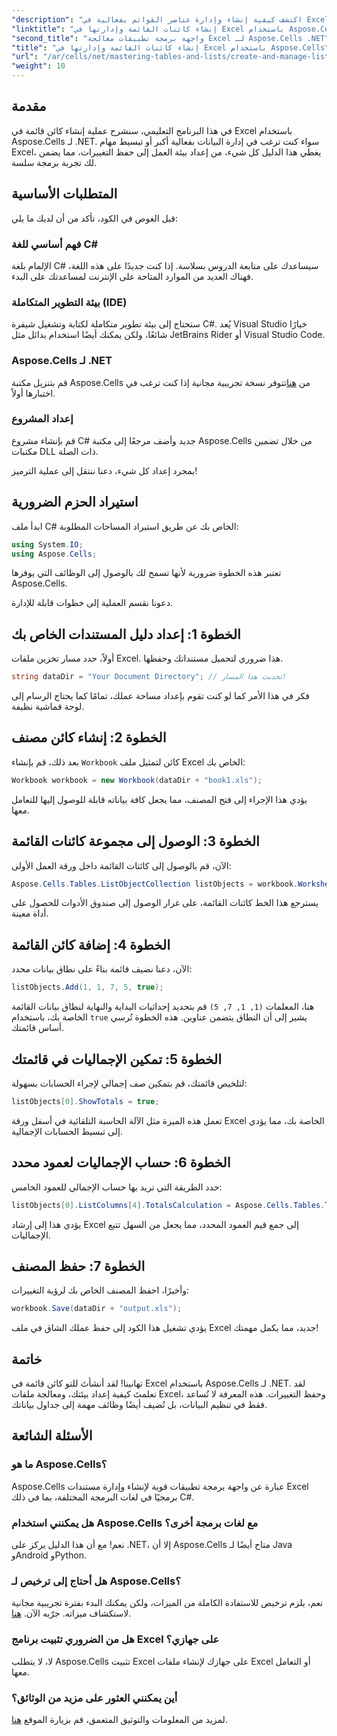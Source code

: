 ```yaml
---
"description": "اكتشف كيفية إنشاء وإدارة عناصر القوائم بفعالية في Excel باستخدام Aspose.Cells لـ .NET. يرشدك هذا الدليل الشامل خطوة بخطوة خلال عملية الإعداد."
"linktitle": "إنشاء كائنات القائمة وإدارتها في Excel باستخدام Aspose.Cells"
"second_title": "واجهة برمجة تطبيقات معالجة Excel لـ Aspose.Cells .NET"
"title": "إنشاء كائنات القائمة وإدارتها في Excel باستخدام Aspose.Cells"
"url": "/ar/cells/net/mastering-tables-and-lists/create-and-manage-list-object/"
"weight": 10
---
```


## مقدمة

في هذا البرنامج التعليمي، سنشرح عملية إنشاء كائن قائمة في Excel باستخدام Aspose.Cells لـ .NET. سواء كنت ترغب في إدارة البيانات بفعالية أكبر أو تبسيط مهام Excel، يغطي هذا الدليل كل شيء، من إعداد بيئة العمل إلى حفظ التغييرات، مما يضمن لك تجربة برمجة سلسة.

## المتطلبات الأساسية

قبل الغوص في الكود، تأكد من أن لديك ما يلي:

### فهم أساسي للغة C#
الإلمام بلغة C# سيساعدك على متابعة الدروس بسلاسة. إذا كنت جديدًا على هذه اللغة، فهناك العديد من الموارد المتاحة على الإنترنت لمساعدتك على البدء.

### بيئة التطوير المتكاملة (IDE)
ستحتاج إلى بيئة تطوير متكاملة لكتابة وتشغيل شيفرة C#. يُعد Visual Studio خيارًا شائعًا، ولكن يمكنك أيضًا استخدام بدائل مثل JetBrains Rider أو Visual Studio Code.

### Aspose.Cells لـ .NET
قم بتنزيل مكتبة Aspose.Cells من [هنا](https://releases.aspose.com/cells/net/)تتوفر نسخة تجريبية مجانية إذا كنت ترغب في اختبارها أولاً.

### إعداد المشروع
قم بإنشاء مشروع C# جديد وأضف مرجعًا إلى مكتبة Aspose.Cells من خلال تضمين مكتبات DLL ذات الصلة.

بمجرد إعداد كل شيء، دعنا ننتقل إلى عملية الترميز!

## استيراد الحزم الضرورية

ابدأ ملف C# الخاص بك عن طريق استيراد المساحات المطلوبة:

```csharp
using System.IO;
using Aspose.Cells;
```

تعتبر هذه الخطوة ضرورية لأنها تسمح لك بالوصول إلى الوظائف التي يوفرها Aspose.Cells.

دعونا نقسم العملية إلى خطوات قابلة للإدارة.

## الخطوة 1: إعداد دليل المستندات الخاص بك

أولاً، حدد مسار تخزين ملفات Excel. هذا ضروري لتحميل مستنداتك وحفظها.

```csharp
string dataDir = "Your Document Directory"; // تحديث هذا المسار!
```

فكر في هذا الأمر كما لو كنت تقوم بإعداد مساحة عملك، تمامًا كما يحتاج الرسام إلى لوحة قماشية نظيفة.

## الخطوة 2: إنشاء كائن مصنف

بعد ذلك، قم بإنشاء `Workbook` كائن لتمثيل ملف Excel الخاص بك:

```csharp
Workbook workbook = new Workbook(dataDir + "book1.xls");
```

يؤدي هذا الإجراء إلى فتح المصنف، مما يجعل كافة بياناته قابلة للوصول إليها للتعامل معها.

## الخطوة 3: الوصول إلى مجموعة كائنات القائمة

الآن، قم بالوصول إلى كائنات القائمة داخل ورقة العمل الأولى:

```csharp
Aspose.Cells.Tables.ListObjectCollection listObjects = workbook.Worksheets[0].ListObjects;
```

يسترجع هذا الخط كائنات القائمة، على غرار الوصول إلى صندوق الأدوات للحصول على أداة معينة.

## الخطوة 4: إضافة كائن القائمة

الآن، دعنا نضيف قائمة بناءً على نطاق بيانات محدد:

```csharp
listObjects.Add(1, 1, 7, 5, true);
```

هنا، المعلمات `(1, 1, 7, 5)` قم بتحديد إحداثيات البداية والنهاية لنطاق بيانات القائمة الخاصة بك، باستخدام `true` يشير إلى أن النطاق يتضمن عناوين. هذه الخطوة تُرسي أساس قائمتك.

## الخطوة 5: تمكين الإجماليات في قائمتك

لتلخيص قائمتك، قم بتمكين صف إجمالي لإجراء الحسابات بسهولة:

```csharp
listObjects[0].ShowTotals = true;
```

تعمل هذه الميزة مثل الآلة الحاسبة التلقائية في أسفل ورقة Excel الخاصة بك، مما يؤدي إلى تبسيط الحسابات الإجمالية.

## الخطوة 6: حساب الإجماليات لعمود محدد

حدد الطريقة التي تريد بها حساب الإجمالي للعمود الخامس:

```csharp
listObjects[0].ListColumns[4].TotalsCalculation = Aspose.Cells.Tables.TotalsCalculation.Sum; 
```

يؤدي هذا إلى إرشاد Excel إلى جمع قيم العمود المحدد، مما يجعل من السهل تتبع الإجماليات.

## الخطوة 7: حفظ المصنف

وأخيرًا، احفظ المصنف الخاص بك لرؤية التغييرات:

```csharp
workbook.Save(dataDir + "output.xls");
```

يؤدي تشغيل هذا الكود إلى حفظ عملك الشاق في ملف Excel جديد، مما يكمل مهمتك!

## خاتمة

تهانينا! لقد أنشأتَ للتو كائن قائمة في Excel باستخدام Aspose.Cells لـ .NET. لقد تعلمتَ كيفية إعداد بيئتك، ومعالجة ملفات Excel، وحفظ التغييرات. هذه المعرفة لا تُساعد فقط في تنظيم البيانات، بل تُضيف أيضًا وظائف مهمة إلى جداول بياناتك.

## الأسئلة الشائعة

### ما هو Aspose.Cells؟  
Aspose.Cells عبارة عن واجهة برمجة تطبيقات قوية لإنشاء وإدارة مستندات Excel برمجيًا في لغات البرمجة المختلفة، بما في ذلك C#.

### هل يمكنني استخدام Aspose.Cells مع لغات برمجة أخرى؟  
نعم! مع أن هذا الدليل يركز على .NET، إلا أن Aspose.Cells متاح أيضًا لـ Java وAndroid وPython.

### هل أحتاج إلى ترخيص لـ Aspose.Cells؟  
نعم، يلزم ترخيص للاستفادة الكاملة من الميزات، ولكن يمكنك البدء بفترة تجريبية مجانية لاستكشاف ميزاته. جرّبه الآن. [هنا](https://releases.aspose.com/).

### هل من الضروري تثبيت برنامج Excel على جهازي؟  
لا، لا يتطلب Aspose.Cells تثبيت Excel على جهازك لإنشاء ملفات Excel أو التعامل معها.

### أين يمكنني العثور على مزيد من الوثائق؟  
لمزيد من المعلومات والتوثيق المتعمق، قم بزيارة الموقع [هنا](https://reference.aspose.com/cells/net/).